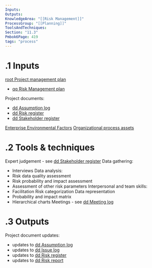 ```yaml
---
Inputs:
Outputs:
KnowledgeArea: "[[Risk Management]]"
ProcessGroup: "[[Planning]]"
ToolsAndTechniques:
Section: "11.3"
Pmbok6Page: 419
tags: "process"
---
```

# .1 Inputs

[root Project management plan](root%20Project%20management%20plan.md)
* [qq Risk Management plan](qq%20Risk%20Management%20plan.md)

Project documents:
* [dd Assumption log](dd%20Assumption%20log.md)
* [dd Risk register](dd%20Risk%20register.md)
* [dd Stakeholder register](dd%20Stakeholder%20register.md)

[Enterprise Environmental Factors](Enterprise%20Environmental%20Factors.md)
[Organizational process assets](Organizational%20process%20assets.md)

# .2 Tools & techniques
Expert judgement - see [dd Stakeholder register](dd%20Stakeholder%20register.md)
Data gathering:
* Interviews
Data analysis:
* Risk data quality assessment
* Risk probability and impact assessment
* Assessment of other risk parameters
Interpersonal and team skills:
* Facilitation
Risk categorization
Data representation
* Probability and impact matrix
* Hierarchical charts
Meetings - see [dd Meeting log](dd%20Meeting%20log.md)

# .3 Outputs
Project document updates:
* updates to [dd Assumption log](dd%20Assumption%20log.md)
* updates to [dd Issue log](dd%20Issue%20log.md)
* updates to [dd Risk register](dd%20Risk%20register.md)
* updates to [dd Risk report](dd%20Risk%20report.md)


